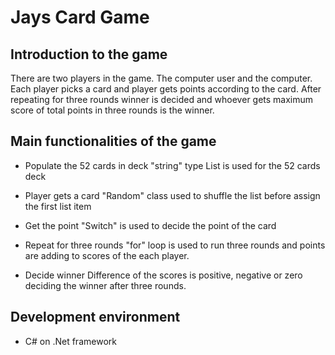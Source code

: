 # Jays Card Game

## Introduction to the game

There are two players in the game. The computer user and the computer.
Each player picks a card and player gets points according to the card.
After repeating for three rounds winner is decided and whoever gets maximum score of total points in three rounds is the winner.

## Main functionalities of the game

- Populate the 52 cards in deck
  "string" type List is used for the 52 cards deck

- Player gets a card
  "Random" class used to shuffle the list before assign the first list item

- Get the point
  "Switch" is used to decide the point of the card

- Repeat for three rounds
  "for" loop is used to run three rounds and points are adding to scores of the each player.

- Decide winner
  Difference of the scores is positive, negative or zero deciding the winner after three rounds.

## Development environment

- C# on .Net framework